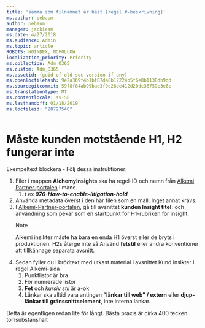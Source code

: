 ```yaml
---
title: 'samma som filnamnet är bäst [regel #-beskrivning]'
ms.author: pebaum
author: pebaum
manager: jackiesm
ms.date: 4/27/2018
ms.audience: Admin
ms.topic: article
ROBOTS: NOINDEX, NOFOLLOW
localization_priority: Priority
ms.collection: Adm_O365
ms.custom: Adm_O365
ms.assetid: (guid of old soc version if any)
ms.openlocfilehash: 9e2a369f4b1bf87da8b12224b5f6e8b1138db9dd
ms.sourcegitcommit: 59f8f84ab99bad3f9d26ee412d20dc36759e3e6e
ms.translationtype: MT
ms.contentlocale: sv-SE
ms.lasthandoff: 01/18/2019
ms.locfileid: "28727540"
---
```

# <a name="required-customer-facing-h1-h2-doesnt-work"></a>Måste kunden motstående H1, H2 fungerar inte
Exempeltext blockera - Följ dessa instruktioner:

1. Filer i mappen **AlchemyInsights** ska ha regel-ID och namn från [Alkemi Partner-portalen](https://alchemyportal.azurewebsites.net) i mane.
    1. t ex ***976-How-to-enable-litigation-hold***
1. Använda metadata överst i den här filen som en mall. Inget annat krävs.
1. I [Alkemi-Partner-portalen](https://alchemyportal.azurewebsites.net), gå till avsnittet **kunden Insight titel:** och användning som pekar som en startpunkt för H1-rubriken för insight. 
    > [!NOTE]
    > Alkemi insikter måste ha bara en enda H1 överst eller de bryts i produktionen. H2s återge inte så Använd **fetstil** eller andra konventioner att tillkännage separata avsnitt.
1. Sedan fyller du i brödtext med utkast material i avsnittet Kund insikter i regel Alkemi-sida
    1. Punktlistor är bra
    1. För numrerade listor
    1. **Fet** och *kursiv stil* är a-ok
    1. Länkar ska alltid vara antingen **”länkar till web” / extern** eller **djup-länkar till gränssnittselement**, inte interna länkar.

Detta är egentligen redan lite för långt. Bästa praxis är cirka 400 tecken torrsubstanshalt